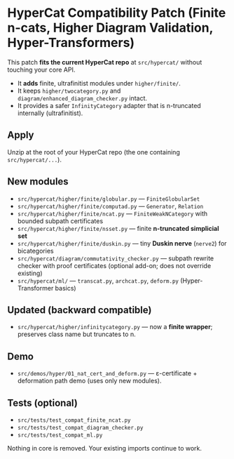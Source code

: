 
# HyperCat Compatibility Patch (Finite n-cats, Higher Diagram Validation, Hyper-Transformers)

This patch **fits the current HyperCat repo** at `src/hypercat/` without touching your core API.
- It **adds** finite, ultrafinitist modules under `higher/finite/`.
- It keeps `higher/twocategory.py` and `diagram/enhanced_diagram_checker.py` intact.
- It provides a safer `InfinityCategory` adapter that is n-truncated internally (ultrafinitist).

## Apply
Unzip at the root of your HyperCat repo (the one containing `src/hypercat/...`).

## New modules
- `src/hypercat/higher/finite/globular.py` — `FiniteGlobularSet`
- `src/hypercat/higher/finite/computad.py` — `Generator`, `Relation`
- `src/hypercat/higher/finite/ncat.py` — `FiniteWeakNCategory` with bounded subpath certificates
- `src/hypercat/higher/finite/nsset.py` — finite **n-truncated simplicial set**
- `src/hypercat/higher/finite/duskin.py` — tiny **Duskin nerve** (`nerve2`) for bicategories
- `src/hypercat/diagram/commutativity_checker.py` — subpath rewrite checker with proof certificates (optional add-on; does not override existing)
- `src/hypercat/ml/` — `transcat.py`, `archcat.py`, `deform.py` (Hyper-Transformer basics)

## Updated (backward compatible)
- `src/hypercat/higher/infinitycategory.py` — now a **finite wrapper**; preserves class name but truncates to n.

## Demo
- `src/demos/hyper/01_nat_cert_and_deform.py` — ε-certificate + deformation path demo (uses only new modules).

## Tests (optional)
- `src/tests/test_compat_finite_ncat.py`
- `src/tests/test_compat_diagram_checker.py`
- `src/tests/test_compat_ml.py`

Nothing in core is removed. Your existing imports continue to work.
